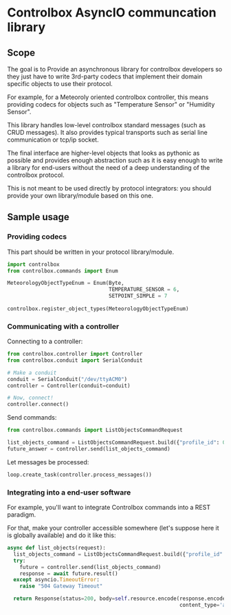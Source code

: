 # Controlbox AsyncIO communcation library

## Scope

The goal is to Provide an asynchronous library for controlbox
developers so they just have to write 3rd-party codecs that implement their
domain specific objects to use their protocol.

For example, for a Meteoroly oriented controlbox controller, this means
providing codecs for objects such as "Temperature Sensor" or "Humidity Sensor".

This library handles low-level controlbox standard messages (such as CRUD
messages). It also provides typical transports such as serial line communication
or tcp/ip socket.

The final interface are higher-level objects that looks as pythonic as possible
and provides enough abstraction such as it is easy enough to write a library for
end-users without the need of a deep understanding of the controlbox protocol.

This is not meant to be used directly by protocol integrators: you should
provide your own library/module based on this one.

## Sample usage

### Providing codecs

This part should be written in your protocol library/module.

```python
import controlbox
from controlbox.commands import Enum

MeteorologyObjectTypeEnum = Enum(Byte,
                                 TEMPERATURE_SENSOR = 6,
                                 SETPOINT_SIMPLE = 7
                              
controlbox.register_object_types(MeteorologyObjectTypeEnum)
```


### Communicating with a controller

Connecting to a controller:

```python
from controlbox.controller import Controller
from controlbox.conduit import SerialConduit

# Make a conduit
conduit = SerialConduit("/dev/ttyACM0")
controller = Controller(conduit=conduit)

# Now, connect!
controller.connect()
```

Send commands:

```python
from controlbox.commands import ListObjectsCommandRequest

list_objects_command = ListObjectsCommandRequest.build({"profile_id": 0})
future_answer = controller.send(list_objects_command)
```

Let messages be processed:

```python
loop.create_task(controller.process_messages())
```

### Integrating into a end-user software

For example, you'll want to integrate Controlbox commands into a REST paradigm.

For that, make your controller accessible somewhere (let's suppose here it is
globally available) and do it like this:

```python
async def list_objects(request):
  list_objects_command = ListObjectsCommandRequest.build({"profile_id": 0})
  try:
    future = controller.send(list_objects_command)
    response = await future.result()
  except asyncio.TimeoutError:
    raise "504 Gateway Timeout"

  return Response(status=200, body=self.resource.encode(response.encode_to_json()), 
                                                        content_type='application/json')
```
